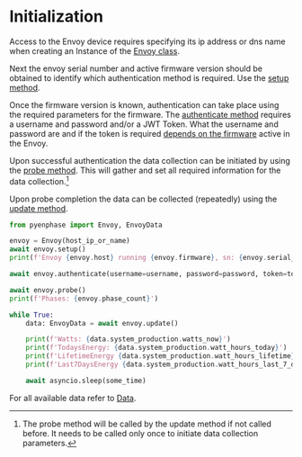 # Initialization

Access to the Envoy device requires specifying its ip address or dns name when creating an Instance of the [Envoy class](#pyenphase.Envoy).

Next the envoy serial number and active firmware version should be obtained to identify which authentication method is required. Use the [setup method](#pyenphase.Envoy.setup).

Once the firmware version is known, authentication can take place using the required parameters for the firmware. The [authenticate method](#pyenphase.Envoy.authenticate) requires a username and password and/or a JWT Token. What the username and password are and if the token is required [depends on the firmware](./usage_authentication.md#authentication) active in the Envoy.

Upon successful authentication the data collection can be initiated by using the [probe method](#pyenphase.Envoy.probe). This will gather and set all required information for the data collection.[^1]

Upon probe completion the data can be collected (repeatedly) using the [update method](#pyenphase.Envoy.update).

```python
from pyenphase import Envoy, EnvoyData

envoy = Envoy(host_ip_or_name)
await envoy.setup()
print(f'Envoy {envoy.host} running {envoy.firmware}, sn: {envoy.serial_number}')

await envoy.authenticate(username=username, password=password, token=token)

await envoy.probe()
print(f'Phases: {envoy.phase_count}')

while True:
    data: EnvoyData = await envoy.update()

    print(f'Watts: {data.system_production.watts_now}')
    print(f'TodaysEnergy: {data.system_production.watt_hours_today}')
    print(f'LifetimeEnergy {data.system_production.watt_hours_lifetime}')
    print(f'Last7DaysEnergy {data.system_production.watt_hours_last_7_days}')

    await asyncio.sleep(some_time)
```

For all available data refer to [Data](./data.md).

[^1]: The probe method will be called by the update method if not called before. It needs to be called only once to initiate data collection parameters.
